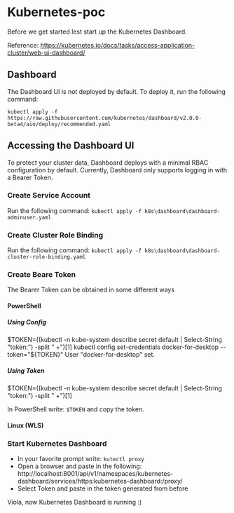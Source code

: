 # Kubernetes-poc
Before we get started lest start up the Kubernetes Dashboard.

Reference: https://kubernetes.io/docs/tasks/access-application-cluster/web-ui-dashboard/

## Dashboard
The Dashboard UI is not deployed by default. To deploy it, run the following command:

```kubectl apply -f https://raw.githubusercontent.com/kubernetes/dashboard/v2.0.0-beta4/aio/deploy/recommended.yaml```

## Accessing the Dashboard UI
To protect your cluster data, Dashboard deploys with a minimal RBAC configuration by default. Currently, Dashboard only supports logging in with a Bearer Token. 

### Create Service Account
Run the following command: ```kubectl apply -f k8s\dashboard\dashboard-adminuser.yaml```

### Create Cluster Role Binding
Run the following command: ```kubectl apply -f k8s\dashboard\dashboard-cluster-role-binding.yaml```

### Create Beare Token

The Bearer Token can be obtained in some different ways

#### PowerShell
##### Using Config
$TOKEN=((kubectl -n kube-system describe secret default | Select-String "token:") -split " +")[1]
kubectl config set-credentials docker-for-desktop --token="${TOKEN}"
User "docker-for-desktop" set.

##### Using Token
$TOKEN=((kubectl -n kube-system describe secret default | Select-String "token:") -split " +")[1]

In PowerShell write: ```$TOKEN``` and copy the token.

#### Linux (WLS)

### Start Kubernetes Dashboard
* In your favorite prompt write: ```kutectl proxy```
* Open a browser and paste in the following: http://localhost:8001/api/v1/namespaces/kubernetes-dashboard/services/https:kubernetes-dashboard:/proxy/
* Select Token and paste in the token generated from before

Viola, now Kubernetes Dashboard is running :)